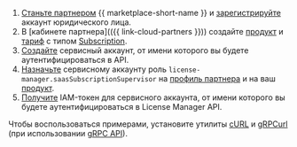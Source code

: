 1. [Станьте партнером](../../marketplace/quickstart.md#send-application) {{ marketplace-short-name }} и [зарегистрируйте](../../marketplace/operations/registration.md) аккаунт юридического лица.
1. В [кабинете партнера](({{ link-cloud-partners }})) создайте [продукт](../../marketplace/operations/create-product.md) и [тариф](../../marketplace/operations/create-tariff.md) с типом [Subscription](../../marketplace/concepts/subscription.md).
1. [Создайте](../../iam/operations/sa/create.md) сервисный аккаунт, от имени которого вы будете аутентифицироваться в API.
1. [Назначьте](../../iam/operations/sa/assign-role-for-sa.md#binding-role-organization) сервисному аккаунту роль `license-manager.saasSubscriptionSupervisor` на [профиль партнера](../../marketplace/concepts/publisher.md) и на ваш [продукт](../../marketplace/concepts/product.md).
1. [Получите](../../iam/concepts/authorization/iam-token) IAM-токен для сервисного аккаунта, от имени которого вы будете аутентифицироваться в License Manager API.

Чтобы воспользоваться примерами, установите утилиты [cURL](https://curl.haxx.se) и [gRPCurl](https://github.com/fullstorydev/grpcurl) (при использовании [gRPC API](../../marketplace/license-manager/saas/api-ref/grpc/index.md)).